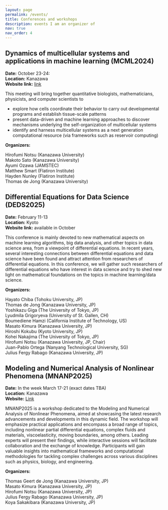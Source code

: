 ```yaml
---
layout: page
permalink: /events/
title: Conferences and workshops
description: events I am an organizer of
nav: true
nav_order: 4
---
```

<h2>
Dynamics of multicellular systems and applications in machine learning (MCML2024)
</h2>

**Date:** October 23-24:  <br>
**Location:**  Kanazawa    <br>
**Website link:** [link](https://sites.google.com/view/kanazawa24mcml)<br>

This meeting will bring together quantitative biologists, mathematicians, physicists, and computer scientists to 

<ul>
    <li> explore how cells coordinate their behavior to carry out developmental programs and establish tissue-scale patterns 
    </li>
    <li> present data-driven and machine learning approaches to discover mechanisms underlying the self-organization of multicellular systems 
    </li>  
    <li> identify and harness multicellular systems as a next generation computational resource (via frameworks such as reservoir computing)
    </li> 
</ul>

**Organizers:** <br>

Hirofumi Notsu (Kanazawa University) <br>
Makoto Sato  (Kanazawa University) <br>
Ayumi Ozawa (JAMSTEC) <br>
Matthew Smart (Flatiron Institute) <br>
Hayden Nunley (Flatiron Institute) <br>
Thomas de Jong (Kanazawa University) <br>



<h2> Differential Equations for Data Science (DEDS2025) </h2>

**Date:** February 11-13 <br>
**Location:** Kyoto <br>
**Website link:** available in October <br>

This conference is mainly devoted to new mathematical aspects on machine learning algorithms, big data analysis, and other topics in data science area, from a viewpoint of differential equations. In recent years, several interesting connections between differential equations and data science have been found and attract attention from researchers of differential equations. In this conference, we will gather such researchers of differential equations who have interest in data science and try to shed new light on mathematical foundations on the topics in machine learning/data science. <br>

**Organizers:**

Hayato Chiba (Tohoku University, JP) <br>
Thomas de Jong (Kanazawa University, JP) <br>
Yoshikazu Giga (The University of Tokyo, JP) <br>
Lyudmila Grigoryeva (University of St. Gallen, CH) <br>
Boumediene Hamzi (California Institute of Technology, US) <br>
Masato Kimura (Kanazawa University, JP) <br>
Hiroshi Kokubu (Kyoto University, JP) <br>
Kohei Nakajima (The University of Tokyo, JP) <br>
Hirofumi Notsu (Kanazawa University, JP, Chair) <br>
Juan-Pablo Ortega (Nanyang Technological University, SG) <br>
Julius Fergy Rabago (Kanazawa University, JP) 

<h2> Modeling and Numerical Analysis of Nonlinear Phenomena (MNANP2025) </h2>

**Date:** In the week March 17-21 (exact dates TBA) <br>
**Location:** Kanazawa <br>
**Website:** [Link](https://jftrabago.github.io/MNANP2025/) <br>

MNANP2025 is a workshop dedicated to the Modeling and Numerical Analysis of Nonlinear Phenomena, aimed at showcasing the latest research advancements and developments in this dynamic field. The workshop will emphasize practical applications and encompass a broad range of topics, including nonlinear partial differential equations, complex fluids and materials, viscoelasticity, moving boundaries, among others. Leading experts will present their findings, while interactive sessions will facilitate collaboration and the exchange of knowledge. Participants will gain valuable insights into mathematical frameworks and computational methodologies for tackling complex challenges across various disciplines such as physics, biology, and engineering. <br>

**Organizers:** <br>

Thomas Geert de Jong  (Kanazawa University, JP) <br>
Masato Kimura  (Kanazawa University, JP) <br>
Hirofumi Notsu  (Kanazawa University, JP) <br>
Julius Fergy Rabago  (Kanazawa University, JP) <br>
Koya Sakakibara  (Kanazawa University, JP) 




